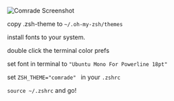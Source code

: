 ![Comrade Screenshot](/sample.jpg "Comrade ZSH theme")

copy .zsh-theme to ```~/.oh-my-zsh/themes```

install fonts to your system.

double click the terminal color prefs

set font in terminal to ```"Ubuntu Mono For Powerline 18pt"```

set ```ZSH_THEME="comrade" ``` in your ```.zshrc```

```source ~/.zshrc```
and go!

